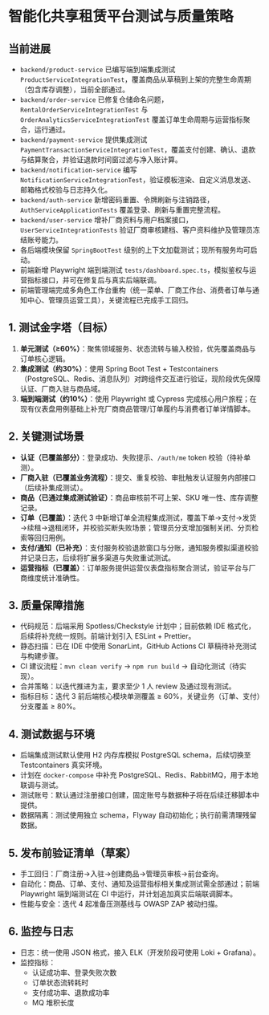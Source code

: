 # 智能化共享租赁平台测试与质量策略

## 当前进展
- `backend/product-service` 已编写端到端集成测试 `ProductServiceIntegrationTest`，覆盖商品从草稿到上架的完整生命周期（包含库存调整），当前全部通过。
- `backend/order-service` 已修复仓储命名问题，`RentalOrderServiceIntegrationTest` 与 `OrderAnalyticsServiceIntegrationTest` 覆盖订单生命周期与运营指标聚合，运行通过。
- `backend/payment-service` 提供集成测试 `PaymentTransactionServiceIntegrationTest`，覆盖支付创建、确认、退款与结算聚合，并验证退款时间窗过滤与净入账计算。
- `backend/notification-service` 编写 `NotificationServiceIntegrationTest`，验证模板渲染、自定义消息发送、邮箱格式校验与日志持久化。
- `backend/auth-service` 新增密码重置、令牌刷新与注销路径，`AuthServiceApplicationTests` 覆盖登录、刷新与重置完整流程。
- `backend/user-service` 增补厂商资料与用户档案接口，`UserServiceIntegrationTests` 验证厂商审核建档、客户资料维护及管理员冻结账号能力。
- 各后端模块保留 `SpringBootTest` 级别的上下文加载测试；现所有服务均可启动。
- 前端新增 Playwright 端到端测试 `tests/dashboard.spec.ts`，模拟鉴权与运营指标接口，并可在修复后与真实后端联调。
- 前端管理端完成多角色工作台重构（统一菜单、厂商工作台、消费者订单与通知中心、管理员运营工具），关键流程已完成手工回归。

## 1. 测试金字塔（目标）
1. **单元测试（≥60%）**：聚焦领域服务、状态流转与输入校验，优先覆盖商品与订单核心逻辑。
2. **集成测试（约30%）**：使用 Spring Boot Test + Testcontainers（PostgreSQL、Redis、消息队列）对跨组件交互进行验证，现阶段优先保障认证、厂商入驻与商品域。
3. **端到端测试（约10%）**：使用 Playwright 或 Cypress 完成核心用户旅程；在现有仪表盘用例基础上补充厂商商品管理/订单履约与消费者订单详情脚本。

## 2. 关键测试场景
- **认证（已覆盖部分）**：登录成功、失败提示、`/auth/me` token 校验（待补单测）。
- **厂商入驻（已覆盖业务流程）**：提交、重复校验、审批触发认证服务内部接口（后续补集成测试）。
- **商品（已通过集成测试验证）**：商品审核前不可上架、SKU 唯一性、库存调整记录。
- **订单（已覆盖）**：迭代 3 中新增订单全流程集成测试，覆盖下单→支付→发货→续租→退租闭环，并校验买断失败场景；管理员分支增加强制关闭、分页检索等回归用例。
- **支付/通知（已补充）**：支付服务校验退款窗口与分账，通知服务模拟渠道校验并记录日志，后续将扩展多渠道与失败重试测试。
- **运营指标（已覆盖）**：订单服务提供运营仪表盘指标聚合测试，验证平台与厂商维度统计准确性。

## 3. 质量保障措施
- 代码规范：后端采用 Spotless/Checkstyle 计划中；目前依赖 IDE 格式化，后续将补充统一规则。前端计划引入 ESLint + Prettier。
- 静态扫描：已在 IDE 中使用 SonarLint，GitHub Actions CI 草稿待补充测试与构建步骤。
- CI 建议流程：`mvn clean verify` → `npm run build` → 自动化测试（待实现）。
- 合并策略：以迭代推进为主，要求至少 1 人 review 及通过现有测试。
- 指标目标：迭代 3 前后端核心模块单测覆盖 ≥ 60%，关键业务（订单、支付）分支覆盖 ≥ 80%。

## 4. 测试数据与环境
- 后端集成测试默认使用 H2 内存库模拟 PostgreSQL schema，后续切换至 Testcontainers 真实环境。
- 计划在 `docker-compose` 中补充 PostgreSQL、Redis、RabbitMQ，用于本地联调与测试。
- 测试账号：默认通过注册接口创建，固定账号与数据种子将在后续迁移脚本中提供。
- 数据隔离：测试使用独立 schema，Flyway 自动初始化；执行前需清理残留数据。

## 5. 发布前验证清单（草案）
- 手工回归：厂商注册→入驻→创建商品→管理员审核→前台查询。
- 自动化：商品、订单、支付、通知及运营指标相关集成测试需全部通过；前端 Playwright 端到端测试在 CI 中运行，并计划追加真实后端联调脚本。
- 性能与安全：迭代 4 起准备压测基线与 OWASP ZAP 被动扫描。

## 6. 监控与日志
- 日志：统一使用 JSON 格式，接入 ELK（开发阶段可使用 Loki + Grafana）。
- 监控指标：
  - 认证成功率、登录失败次数
  - 订单状态流转耗时
  - 支付成功率、退款成功率
  - MQ 堆积长度
